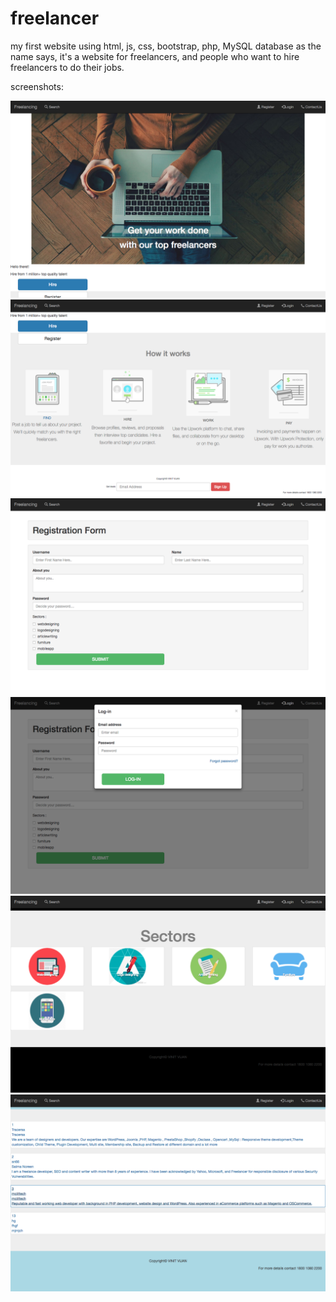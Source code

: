 # freelancer
my first website using html, js, css, bootstrap, php, MySQL database
as the name says, it's a website for freelancers, and people who want to hire freelancers to do their jobs.

screenshots:

![alt text](screenshots/ScreenShot2016-12-11at2.28.08PM.png "Index page ")
![alt text](screenshots/ScreenShot2016-12-11at2.28.22PM.png "Index page ")
![alt text](screenshots/ScreenShot2016-12-11at2.28.34PM.png "Index page ")
![alt text](screenshots/ScreenShot2016-12-11at2.28.49PM.png "Index page ")
![alt text](screenshots/ScreenShot2016-12-11at2.29.04PM.png "Index page ")
![alt text](screenshots/ScreenShot2016-12-11at2.29.11PM.png "Index page ")
